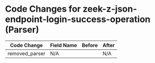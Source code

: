 # Code Changes for zeek-z-json-endpoint-login-success-operation (Parser)

| Code Change | Field Name | Before | After |
|-------------|------------|--------|-------|
| removed_parser | N/A |  | N/A |
